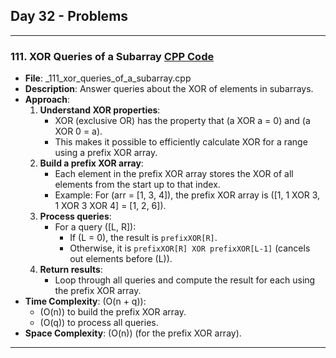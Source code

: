 ## Day 32 - Problems

---

### 111. **XOR Queries of a Subarray** [CPP Code](./_111_xor_queries_of_a_subarray.cpp)
   - **File**: _111_xor_queries_of_a_subarray.cpp
   - **Description**: Answer queries about the XOR of elements in subarrays.
   - **Approach**:
     1. **Understand XOR properties**:
        - XOR (exclusive OR) has the property that \(a XOR a = 0\) and \(a XOR 0 = a\).
        - This makes it possible to efficiently calculate XOR for a range using a prefix XOR array.
     2. **Build a prefix XOR array**:
        - Each element in the prefix XOR array stores the XOR of all elements from the start up to that index.
        - Example: For \(arr = [1, 3, 4]\), the prefix XOR array is \([1, 1 XOR 3, 1 XOR 3 XOR 4] = [1, 2, 6]\).
     3. **Process queries**:
        - For a query \([L, R]\):
          - If \(L = 0\), the result is `prefixXOR[R]`.
          - Otherwise, it is `prefixXOR[R] XOR prefixXOR[L-1]` (cancels out elements before \(L\)).
     4. **Return results**:
        - Loop through all queries and compute the result for each using the prefix XOR array.
   - **Time Complexity**: \(O(n + q)\):
        - \(O(n)\) to build the prefix XOR array.
        - \(O(q)\) to process all queries.
   - **Space Complexity**: \(O(n)\) (for the prefix XOR array).

---